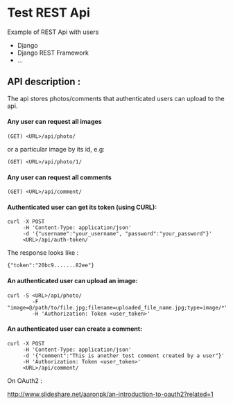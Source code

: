
# Test REST Api

Example of REST Api with users
- Django
- Django REST Framework
- ...

## API description :

The api stores photos/comments that authenticated users can upload to the api.
#### Any user can request all images
    (GET) <URL>/api/photo/

or a particular image by its id, e.g:

    (GET) <URL>/api/photo/1/

#### Any user can request all comments
    (GET) <URL>/api/comment/


#### Authenticated user can get its token (using CURL):

    curl -X POST
         -H 'Content-Type: application/json'
         -d '{"username":"your_username", "password":"your_password"}'
         <URL>/api/auth-token/

The response looks like : 
    
    {"token":"20bc9.......82ee"}

#### An authenticated user can upload an image:

    curl -S <URL>/api/photo/
            -F "image=@/path/to/file.jpg;filename=uploaded_file_name.jpg;type=image/*"
            -H 'Authorization: Token <user_token>'

#### An authenticated user can create a comment:

    curl -X POST 
         -H 'Content-Type: application/json' 
         -d '{"comment":"This is another test comment created by a user"}' 
         -H 'Authorization: Token <user_token>'
         <URL>/api/comment/



On OAuth2 :

http://www.slideshare.net/aaronpk/an-introduction-to-oauth2?related=1